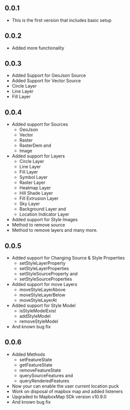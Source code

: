 ## 0.0.1

* This is the first version that includes basic setup

## 0.0.2

* Added more functionality

## 0.0.3

* Added Support for GeoJson Source
* Added Support for Vector Source
* Circle Layer
* Line Layer
* Fill Layer

## 0.0.4

* Added support for Sources
    - GeoJson
    - Vector
    - Raster
    - RasterDem and
    - Image
* Added support for Layers
    - Circle Layer
    - Line Layer
    - Fill Layer
    - Symbol Layer
    - Raster Layer
    - Heatmap Layer
    - Hill Shade Layer
    - Fill Extrusion Layer
    - Sky Layer
    - Background Layer and
    - Location Indicator Layer
* Added support for Style Images
* Method to remove source
* Method to remove layers and many more.

## 0.0.5

* Added support for Changing Source & Style Properties
  - setStyleLayerProperty
  - setStyleLayerProperties
  - setStyleSourceProperty and
  - setStyleSourceProperties
* Added support for move Layers
  - moveStyleLayerAbove
  - moveStyleLayerBelow
  - moveStyleLayerAt
* Added support for Style Model
  - isStyleModelExist
  - addStyleModel
  - removeStyleModel
* And known bug fix

## 0.0.6

* Added Methods
  - setFeatureState
  - getFeatureState
  - removeFeatureState
  - querySourceFeatures and
  - queryRenderedFeatures
* Now your can enable the user current location puck
* Work on disposal of mapbox map and added listeners
* Upgraded to MapboxMap SDk version v10.9.0
* And known bug fix